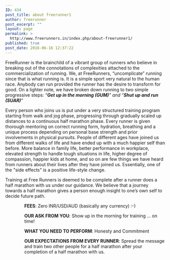 ```yaml
---
ID: 434
post_title: about freerunner1
author: freerunner
post_excerpt: ""
layout: page
permalink: >
  http://www.freerunners.in/index.php/about-freerunner1/
published: true
post_date: 2016-06-16 12:37:22
---
```

FreeRunner is the brainchild of a vibrant group of runners who believe in breaking out of the connotations of complexities attached to the commercialization of running. We, at FreeRunners, “uncomplicate” running since that is what running is. It is a simple sport very natural to the human race. Anybody can run provided the runner has the desire to transform for good. On a lighter note, we have broken down running to two simple progressive steps: <em>“<strong>Get up in the morning (GUM)</strong>” and “<strong>Shut up and run (SUAR)</strong>”</em>

Every person who joins us is put under a very structured training program starting from walk and jog phase, progressing through gradually scaled up distances to a continuous half marathon phase. Every runner is given thorough mentoring on correct running form, hydration, breathing and a unique process depending on personal base strength and prior involvements in physical pursuits. People of different ages have joined us from different walks of life and have ended up with a much happier self than before. More balance in family life, better performance in workplace, elevated strength to handle tough situations in life, higher degree of compassion, happier kids at home, and so on are few things we have heard from runners about their lives after they have joined us. Essentially, one of the "side effects" is a positive life-style change.

Training at Free Runners is deemed to be complete after a runner does a half marathon with us under our guidance. We believe that a journey towards a half marathon gives a person enough insight to one’s own self to decide future path.
<p style="padding-left: 60px;"><strong>FEES</strong>: Zero INR/USD/AUD (basically any currency) :-)</p>
<p style="padding-left: 60px;"><strong>OUR ASK FROM YOU</strong>: Show up in the morning for training ... on time!</p>
<p style="padding-left: 60px;"><strong>WHAT YOU NEED TO PERFORM</strong>: Honesty and Commitment</p>
<p style="padding-left: 60px;"><strong>OUR EXPECTATIONS FROM EVERY RUNNER</strong>: Spread the message and train two other people for a half marathon after your completion of a half marathon with us.</p>